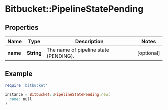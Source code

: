 # Bitbucket::PipelineStatePending

## Properties

| Name | Type | Description | Notes |
| ---- | ---- | ----------- | ----- |
| **name** | **String** | The name of pipeline state (PENDING). | [optional] |

## Example

```ruby
require 'bitbucket'

instance = Bitbucket::PipelineStatePending.new(
  name: null
)
```

